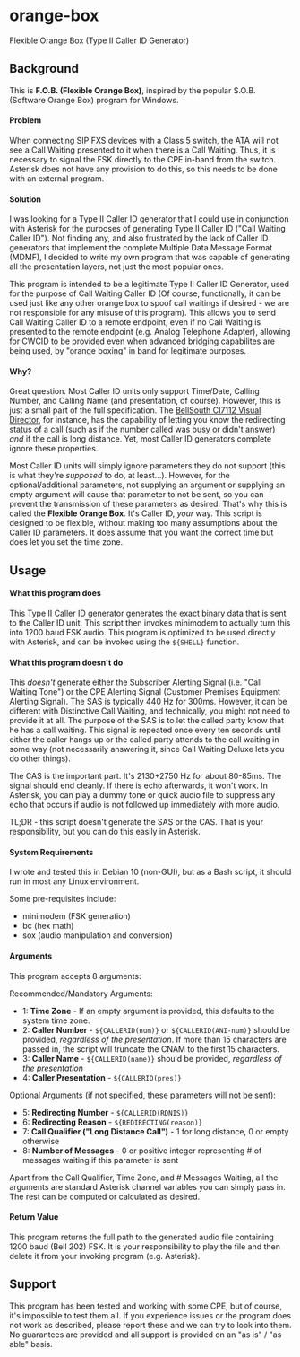 # orange-box
Flexible Orange Box (Type II Caller ID Generator)

## Background

This is **F.O.B. (Flexible Orange Box)**, inspired by the popular S.O.B. (Software Orange Box) program for Windows.

#### Problem

When connecting SIP FXS devices with a Class 5 switch, the ATA will not see a Call Waiting presented to it when there is a Call Waiting. Thus, it is necessary to signal the FSK directly to the CPE in-band from the switch. Asterisk does not have any provision to do this, so this needs to be done with an external program.

#### Solution

I was looking for a Type II Caller ID generator that I could use in conjunction with Asterisk for the purposes of generating Type II Caller ID ("Call Waiting Caller ID"). Not finding any, and also frustrated by the lack of Caller ID generators that implement the complete Multiple Data Message Format (MDMF), I decided to write my own program that was capable of generating all the presentation layers, not just the most popular ones.

This program is intended to be a legitimate Type II Caller ID Generator, used for the purpose of Call Waiting Caller ID (Of course, functionally, it can be used just like any other orange box to spoof call waitings if desired - we are not responsible for any misuse of this program). This allows you to send Call Waiting Caller ID to a remote endpoint, even if no Call Waiting is presented to the remote endpoint (e.g. Analog Telephone Adapter), allowing for CWCID to be provided even when advanced bridging capabilites are being used, by "orange boxing" in band for legitimate purposes.

#### Why?

Great question. Most Caller ID units only support Time/Date, Calling Number, and Calling Name (and presentation, of course). However, this is just a small part of the full specification. The [BellSouth CI7112 Visual Director](https://www.amazon.com/BellSouth-Caller-Waiting-Deluxe-CI-7112/dp/B00RZK7UVK/), for instance, has the capability of letting you know the redirecting status of a call (such as if the number called was busy or didn't answer) *and* if the call is long distance. Yet, most Caller ID generators complete ignore these properties.

Most Caller ID units will simply ignore parameters they do not support (this is what they're *supposed* to do, at least...). However, for the optional/additional parameters, not supplying an argument or supplying an empty argument will cause that parameter to not be sent, so you can prevent the transmission of these parameters as desired. That's why this is called the **Flexible Orange Box**. It's Caller ID, *your* way. This script is designed to be flexible, without making too many assumptions about the Caller ID parameters. It does assume that you want the correct time but does let you set the time zone.

## Usage

#### What this program does
This Type II Caller ID generator generates the exact binary data that is sent to the Caller ID unit. This script then invokes minimodem to actually turn this into 1200 baud FSK audio. This program is optimized to be used directly with Asterisk, and can be invoked using the `${SHELL}` function.

#### What this program doesn't do
This *doesn't* generate either the Subscriber Alerting Signal (i.e. "Call Waiting Tone") or the CPE Alerting Signal (Customer Premises Equipment Alerting Signal). The SAS is typically 440 Hz for 300ms. However, it can be different with Distinctive Call Waiting, and technically, you might not need to provide it at all. The purpose of the SAS is to let the called party know that he has a call waiting. This signal is repeated once every ten seconds until either the caller hangs up or the called party attends to the call waiting in some way (not necessarily answering it, since Call Waiting Deluxe lets you do other things).

The CAS is the important part. It's 2130+2750 Hz for about 80-85ms. The signal should end cleanly. If there is echo afterwards, it won't work. In Asterisk, you can play a dummy tone or quick audio file to suppress any echo that occurs if audio is not followed up immediately with more audio.

TL;DR - this script doesn't generate the SAS or the CAS. That is your responsibility, but you can do this easily in Asterisk.

#### System Requirements

I wrote and tested this in Debian 10 (non-GUI), but as a Bash script, it should run in most any Linux environment.

Some pre-requisites include:
- minimodem (FSK generation)
- bc (hex math)
- sox (audio manipulation and conversion)

#### Arguments

This program accepts 8 arguments:

Recommended/Mandatory Arguments:
- 1: **Time Zone** - If an empty argument is provided, this defaults to the system time zone.
- 2: **Caller Number** - `${CALLERID(num)}` or `${CALLERID(ANI-num)}` should be provided, *regardless of the presentation*. If more than 15 characters are passed in, the script will truncate the CNAM to the first 15 characters.
- 3: **Caller Name** - `${CALLERID(name)}` should be provided, *regardless of the presentation*
- 4: **Caller Presentation** - `${CALLERID(pres)}`

Optional Arguments (if not specified, these parameters will not be sent):
- 5: **Redirecting Number** - `${CALLERID(RDNIS)}`
- 6: **Redirecting Reason** - `${REDIRECTING(reason)}`
- 7: **Call Qualifier ("Long Distance Call")** - 1 for long distance, 0 or empty otherwise
- 8: **Number of Messages** - 0 or positive integer representing # of messages waiting if this parameter is sent

Apart from the Call Qualifier, Time Zone, and # Messages Waiting, all the arguments are standard Asterisk channel variables you can simply pass in. The rest can be computed or calculated as desired.

#### Return Value

This program returns the full path to the generated audio file containing 1200 baud (Bell 202) FSK. It is your responsibility to play the file and then delete it from your invoking program (e.g. Asterisk).

## Support

This program has been tested and working with some CPE, but of course, it's impossible to test them all. If you experience issues or the program does not work as described, please report these and we can try to look into them. No guarantees are provided and all support is provided on an "as is" / "as able" basis.
